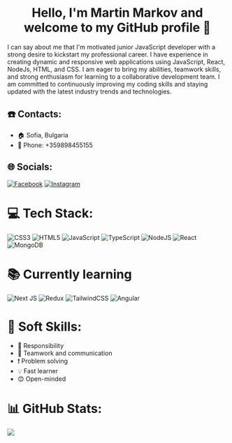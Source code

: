 <h1 align="center">Hello, I'm Martin Markov and welcome to my GitHub profile 👋 </h1>

I can say about me that I'm motivated junior JavaScript developer with a strong desire to kickstart my professional career. I have experience in creating dynamic and responsive web applications using JavaScript, React, NodeJs, HTML, and CSS.
I am eager to bring my abilities, teamwork skills, and strong enthusiasm for learning to a collaborative development team. I am committed to continuously improving my coding skills and staying updated with the latest industry trends and technologies.

## ☎️ Contacts:
- 🏠 Sofia, Bulgaria
- 📱 Phone: +359898455155

## 🌐 Socials:
[![Facebook](https://img.shields.io/badge/Facebook-%231877F2.svg?logo=Facebook&logoColor=white)](https://facebook.com/https://www.facebook.com/martin.markov3) [![Instagram](https://img.shields.io/badge/Instagram-%23E4405F.svg?logo=Instagram&logoColor=white)](https://instagram.com/https://www.instagram.com/martin.s.markov/) 

# 💻 Tech Stack:
![CSS3](https://img.shields.io/badge/css3-%231572B6.svg?style=for-the-badge&logo=css3&logoColor=white) ![HTML5](https://img.shields.io/badge/html5-%23E34F26.svg?style=for-the-badge&logo=html5&logoColor=white) ![JavaScript](https://img.shields.io/badge/javascript-%23323330.svg?style=for-the-badge&logo=javascript&logoColor=%23F7DF1E) ![TypeScript](https://img.shields.io/badge/typescript-%23007ACC.svg?style=for-the-badge&logo=typescript&logoColor=white) ![NodeJS](https://img.shields.io/badge/node.js-6DA55F?style=for-the-badge&logo=node.js&logoColor=white) ![React](https://img.shields.io/badge/react-%2320232a.svg?style=for-the-badge&logo=react&logoColor=%2361DAFB) ![MongoDB](https://img.shields.io/badge/MongoDB-%234ea94b.svg?style=for-the-badge&logo=mongodb&logoColor=white)

# 📚 Currently learning
![Next JS](https://img.shields.io/badge/Next-black?style=for-the-badge&logo=next.js&logoColor=white)
![Redux](https://img.shields.io/badge/redux-%23593d88.svg?style=for-the-badge&logo=redux&logoColor=white)
![TailwindCSS](https://img.shields.io/badge/tailwindcss-%2338B2AC.svg?style=for-the-badge&logo=tailwind-css&logoColor=white)
![Angular](https://img.shields.io/badge/angular-%23DD0031.svg?style=for-the-badge&logo=angular&logoColor=white)

# 🧠 Soft Skills:
- 💪 Responsibility
- 🤝 Teamwork and communication
- ❗ Problem solving
- 💡 Fast learner
- 😊 Open-minded
# 📊 GitHub Stats:
![](https://github-readme-stats.vercel.app/api/top-langs/?username=martinMarkov13&theme=dracula&hide_border=false&include_all_commits=false&count_private=true&layout=compact)

<!-- Proudly created with GPRM ( https://gprm.itsvg.in ) -->
